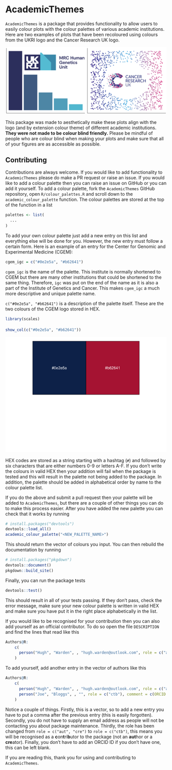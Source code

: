 AcademicThemes
================

`AcademicThemes` is a package that provides functionality to allow users
to easily colour plots with the colour palettes of various academic
institutions. Here are two examples of plots that have been recoloured
using colours from the UKRI logo and the Cancer Research UK logo.

![](./man/figures/logo_plots.png)

This package was made to aesthetically make these plots align with the
logo (and by extension colour theme) of different academic institutions.
**They were not made to be colour blind friendly.** Please be mindful of
people who are colour blind when making your plots and make sure that
all of your figures are as accessible as possible.

## Contributing

Contributions are always welcome. If you would like to add functionality
to `AcademicThemes` please do make a PR request or raise an issue. If
you would like to add a colour palette then you can raise an issue on
GitHub or you can add it yourself. To add a colour palette, fork the
`AcademicThemes` GitHub repository, open `R/colour_palettes.R` and
scroll down to the `academic_colour_palette` function. The colour
palettes are stored at the top of the function in a list

``` r
palettes <- list(
  ...
)
```

To add your own colour palette just add a new entry on this list and
everything else will be done for you. However, the new entry must follow
a certain form. Here is an example of an entry for the Center for
Genomic and Experimental Medicine (CGEM):

``` r
cgem_igc = c("#0e2e5a", "#b62641")
```

`cgem_igc` is the name of the palette. This institute is normally
shortened to CGEM but there are many other institutions that could be
shortened to the same thing. Therefore, `igc` was put on the end of the
name as it is also a part of the Institute of Genetics and Cancer. This
makes `cgem_igc` a much more descriptive and unique palette name.

`c("#0e2e5a", "#b62641")` is a description of the palette itself. These
are the two colours of the CGEM logo stored in HEX.

``` r
library(scales)

show_col(c("#0e2e5a", "#b62641"))
```

![](index_files/figure-gfm/unnamed-chunk-3-1.png)<!-- -->

HEX codes are stored as a string starting with a hashtag (`#`) and
followed by six characters that are either numbers 0-9 or letters A-F.
If you don’t write the colours in valid HEX then your addition will fail
when the package is tested and this will result in the palette not being
added to the package. In addition, the palette should be added in
alphabetical order by name to the colour palette list.

If you do the above and submit a pull request then your palette will be
added to `AcademicThemes`, but there are a couple of other things you
can do to make this process easier. After you have added the new palette
you can check that it works by running

``` r
# install.packages("devtools")
devtools::load_all()
academic_colour_palette("<NEW_PALETTE_NAME>")
```

This should return the vector of colours you input. You can then rebuild
the documentation by running

``` r
# install.packages("pkgdown")
devtools::document()
pkgdown::build_site()
```

Finally, you can run the package tests

``` r
devtools::test()
```

This should result in all of your tests passing. If they don’t pass,
check the error message, make sure your new colour palette is written in
valid HEX and make sure you have put it in the right place
alphabetically in the list.

If you would like to be recognised for your contribution then you can
also add yourself as an official contributor. To do so open the file
`DESCRIPTION` and find the lines that read like this

``` r
Authors@R: 
    c(
      person("Hugh", "Warden", , "hugh.warden@outlook.com", role = c("aut", "cre"), comment = c(ORCID = "0000-0002-4308-7316"))
    )
```

To add yourself, add another entry in the vector of authors like this

``` r
Authors@R: 
    c(
      person("Hugh", "Warden", , "hugh.warden@outlook.com", role = c("aut", "cre"), comment = c(ORCID = "0000-0002-4308-7316")),
      person("Joe", "Bloggs", , "", role = c("ctb"), comment = c(ORCID = "1234-5678-1234-5678"))
    )
```

Notice a couple of things. Firstly, this is a vector, so to add a new
entry you have to put a comma after the previous entry (this is easily
forgotten). Secondly, you do not have to supply an email address as
people will not be contacting you about package maintenance. Thirdly,
the role has been changed from `role = c("aut", "cre")` to
`role = c("ctb")`, this means you will be recognised as a
**c**on**t**ri**b**utor to the package (not an **aut**hor or a
**cre**ator). Finally, you don’t have to add an ORCID ID if you don’t
have one, this can be left blank.

If you are reading this, thank you for using and contributing to
`AcademicThemes`.
